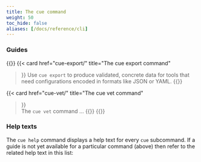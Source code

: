 ```yaml
---
title: The cue command
weight: 50
toc_hide: false
aliases: [/docs/reference/cli]
---
```


### Guides

{{<cards>}}
{{< card
    href="cue-export/"
    title="The cue export command"
>}}
Use `cue export` to produce validated, concrete data for tools that need
configurations encoded in formats like JSON or YAML.
{{</card>}}

{{< card
    href="cue-vet/"
    title="The cue vet command"
>}}
\
The `cue vet` command ...
{{</card>}}
{{</cards>}}

### Help texts

The `cue help` command displays a help text for every `cue` subcommand.
If a guide is not yet available for a particular command (above)
then refer to the related help text in this list:
